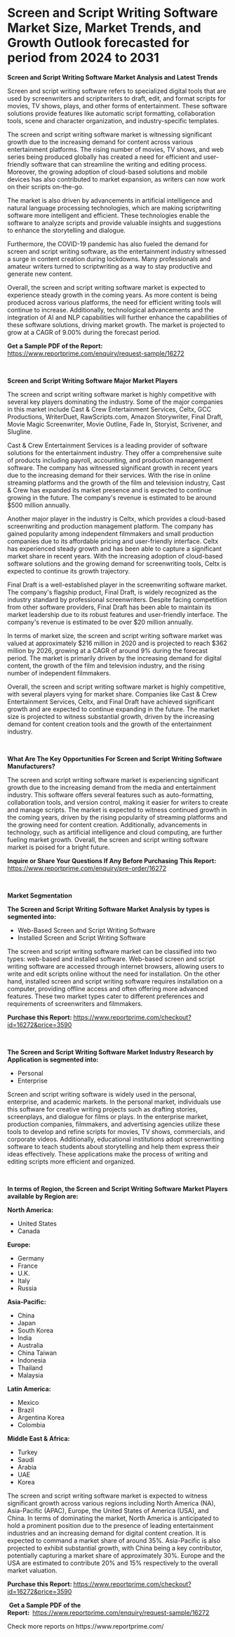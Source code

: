 <p><h1>Screen and Script Writing Software Market Size, Market Trends, and Growth Outlook forecasted for period from 2024 to 2031</h1></p><p><strong>Screen and Script Writing Software Market Analysis and Latest Trends</strong></p>
<p><p>Screen and script writing software refers to specialized digital tools that are used by screenwriters and scriptwriters to draft, edit, and format scripts for movies, TV shows, plays, and other forms of entertainment. These software solutions provide features like automatic script formatting, collaboration tools, scene and character organization, and industry-specific templates.</p><p>The screen and script writing software market is witnessing significant growth due to the increasing demand for content across various entertainment platforms. The rising number of movies, TV shows, and web series being produced globally has created a need for efficient and user-friendly software that can streamline the writing and editing process. Moreover, the growing adoption of cloud-based solutions and mobile devices has also contributed to market expansion, as writers can now work on their scripts on-the-go.</p><p>The market is also driven by advancements in artificial intelligence and natural language processing technologies, which are making scriptwriting software more intelligent and efficient. These technologies enable the software to analyze scripts and provide valuable insights and suggestions to enhance the storytelling and dialogue.</p><p>Furthermore, the COVID-19 pandemic has also fueled the demand for screen and script writing software, as the entertainment industry witnessed a surge in content creation during lockdowns. Many professionals and amateur writers turned to scriptwriting as a way to stay productive and generate new content.</p><p>Overall, the screen and script writing software market is expected to experience steady growth in the coming years. As more content is being produced across various platforms, the need for efficient writing tools will continue to increase. Additionally, technological advancements and the integration of AI and NLP capabilities will further enhance the capabilities of these software solutions, driving market growth. The market is projected to grow at a CAGR of 9.00% during the forecast period.</p></p>
<p><strong>Get a Sample PDF of the Report:&nbsp;</strong> <a href="https://www.reportprime.com/enquiry/request-sample/16272">https://www.reportprime.com/enquiry/request-sample/16272</a></p>
<p>&nbsp;</p>
<p><strong>Screen and Script Writing Software Major Market Players</strong></p>
<p><p>The screen and script writing software market is highly competitive with several key players dominating the industry. Some of the major companies in this market include Cast & Crew Entertainment Services, Celtx, GCC Productions, WriterDuet, RawScripts.com, Amazon Storywriter, Final Draft, Movie Magic Screenwriter, Movie Outline, Fade In, Storyist, Scrivener, and Slugline.</p><p>Cast & Crew Entertainment Services is a leading provider of software solutions for the entertainment industry. They offer a comprehensive suite of products including payroll, accounting, and production management software. The company has witnessed significant growth in recent years due to the increasing demand for their services. With the rise in online streaming platforms and the growth of the film and television industry, Cast & Crew has expanded its market presence and is expected to continue growing in the future. The company's revenue is estimated to be around $500 million annually.</p><p>Another major player in the industry is Celtx, which provides a cloud-based screenwriting and production management platform. The company has gained popularity among independent filmmakers and small production companies due to its affordable pricing and user-friendly interface. Celtx has experienced steady growth and has been able to capture a significant market share in recent years. With the increasing adoption of cloud-based software solutions and the growing demand for screenwriting tools, Celtx is expected to continue its growth trajectory.</p><p>Final Draft is a well-established player in the screenwriting software market. The company's flagship product, Final Draft, is widely recognized as the industry standard by professional screenwriters. Despite facing competition from other software providers, Final Draft has been able to maintain its market leadership due to its robust features and user-friendly interface. The company's revenue is estimated to be over $20 million annually.</p><p>In terms of market size, the screen and script writing software market was valued at approximately $216 million in 2020 and is projected to reach $362 million by 2026, growing at a CAGR of around 9% during the forecast period. The market is primarily driven by the increasing demand for digital content, the growth of the film and television industry, and the rising number of independent filmmakers.</p><p>Overall, the screen and script writing software market is highly competitive, with several players vying for market share. Companies like Cast & Crew Entertainment Services, Celtx, and Final Draft have achieved significant growth and are expected to continue expanding in the future. The market size is projected to witness substantial growth, driven by the increasing demand for content creation tools and the growth of the entertainment industry.</p></p>
<p>&nbsp;</p>
<p><strong>What Are The Key Opportunities For Screen and Script Writing Software Manufacturers?</strong></p>
<p><p>The screen and script writing software market is experiencing significant growth due to the increasing demand from the media and entertainment industry. This software offers several features such as auto-formatting, collaboration tools, and version control, making it easier for writers to create and manage scripts. The market is expected to witness continued growth in the coming years, driven by the rising popularity of streaming platforms and the growing need for content creation. Additionally, advancements in technology, such as artificial intelligence and cloud computing, are further fueling market growth. Overall, the screen and script writing software market is poised for a bright future.</p></p>
<p><strong>Inquire or Share Your Questions If Any Before Purchasing This Report:</strong> <a href="https://www.reportprime.com/enquiry/pre-order/16272">https://www.reportprime.com/enquiry/pre-order/16272</a></p>
<p>&nbsp;</p>
<p><strong>Market Segmentation</strong></p>
<p><strong>The Screen and Script Writing Software Market Analysis by types is segmented into:</strong></p>
<p><ul><li>Web-Based Screen and Script Writing Software</li><li>Installed Screen and Script Writing Software</li></ul></p>
<p><p>The screen and script writing software market can be classified into two types: web-based and installed software. Web-based screen and script writing software are accessed through internet browsers, allowing users to write and edit scripts online without the need for installation. On the other hand, installed screen and script writing software requires installation on a computer, providing offline access and often offering more advanced features. These two market types cater to different preferences and requirements of screenwriters and filmmakers.</p></p>
<p><strong>Purchase this Report:&nbsp;</strong><a href="https://www.reportprime.com/checkout?id=16272&price=3590">https://www.reportprime.com/checkout?id=16272&price=3590</a></p>
<p>&nbsp;</p>
<p><strong>The Screen and Script Writing Software Market Industry Research by Application is segmented into:</strong></p>
<p><ul><li>Personal</li><li>Enterprise</li></ul></p>
<p><p>Screen and script writing software is widely used in the personal, enterprise, and academic markets. In the personal market, individuals use this software for creative writing projects such as drafting stories, screenplays, and dialogue for films or plays. In the enterprise market, production companies, filmmakers, and advertising agencies utilize these tools to develop and refine scripts for movies, TV shows, commercials, and corporate videos. Additionally, educational institutions adopt screenwriting software to teach students about storytelling and help them express their ideas effectively. These applications make the process of writing and editing scripts more efficient and organized.</p></p>
<p>&nbsp;</p>
<p><strong>In terms of Region, the Screen and Script Writing Software Market Players available by Region are:</strong></p>
<p>
    <p> <strong> North America: </strong>
        <ul>
            <li>United States</li>
            <li>Canada</li>
        </ul>
        </p> 
    <p> <strong> Europe: </strong>
        <ul>
            <li>Germany</li>
            <li>France</li>
            <li>U.K.</li>
            <li>Italy</li>
            <li>Russia</li>
        </ul>
        </p> 
    <p> <strong> Asia-Pacific: </strong>
        <ul>
            <li>China</li>
            <li>Japan</li>
            <li>South Korea</li>
            <li>India</li>
            <li>Australia</li>
            <li>China Taiwan</li>
            <li>Indonesia</li>
            <li>Thailand</li>
            <li>Malaysia</li>
        </ul>
        </p> 
    <p> <strong> Latin America: </strong>
        <ul>
            <li>Mexico</li>
            <li>Brazil</li>
            <li>Argentina Korea</li>
            <li>Colombia</li>
        </ul>
        </p> 
    <p> <strong> Middle East & Africa: </strong>
        <ul>
            <li>Turkey</li>
            <li>Saudi</li>
            <li>Arabia</li>
            <li>UAE</li>
            <li>Korea</li>
        </ul>
    </p>
    </p>
<p><p>The screen and script writing software market is expected to witness significant growth across various regions including North America (NA), Asia-Pacific (APAC), Europe, the United States of America (USA), and China. In terms of dominating the market, North America is anticipated to hold a prominent position due to the presence of leading entertainment industries and an increasing demand for digital content creation. It is expected to command a market share of around 35%. Asia-Pacific is also projected to exhibit substantial growth, with China being a key contributor, potentially capturing a market share of approximately 30%. Europe and the USA are estimated to contribute 20% and 15% respectively to the overall market valuation.</p></p>
<p><strong>Purchase this Report: </strong><a href="https://www.reportprime.com/checkout?id=16272&price=3590">https://www.reportprime.com/checkout?id=16272&price=3590</a></p>
<p>&nbsp;<strong>Get a Sample PDF of the Report:&nbsp;&nbsp;</strong><a href="https://www.reportprime.com/enquiry/request-sample/16272">https://www.reportprime.com/enquiry/request-sample/16272</a></p>
<p><strong></strong></p>
<p>Check more reports on https://www.reportprime.com/</p>